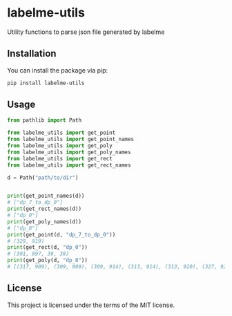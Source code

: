# labelme-utils

Utility functions to parse json file generated by labelme

## Installation

You can install the package via pip:

```bash
pip install labelme-utils
```

## Usage

```python
from pathlib import Path

from labelme_utils import get_point
from labelme_utils import get_point_names
from labelme_utils import get_poly
from labelme_utils import get_poly_names
from labelme_utils import get_rect
from labelme_utils import get_rect_names

d = Path("path/to/dir")


print(get_point_names(d))
# ["dp_7_to_dp_0"]
print(get_rect_names(d))
# ["dp_0"]
print(get_poly_names(d))
# ["dp_8"]
print(get_point(d, "dp_7_to_dp_0"))
# (329, 919)
print(get_rect(d, "dp_0"))
# (301, 897, 38, 38)
print(get_poly(d, "dp_8"))
# [(317, 909), (309, 909), (309, 914), (313, 914), (313, 920), (327, 920), (327, 914), (331, 914), (331, 909), (322, 909), (322, 907), (317, 907)]
```

## License

This project is licensed under the terms of the MIT license.
